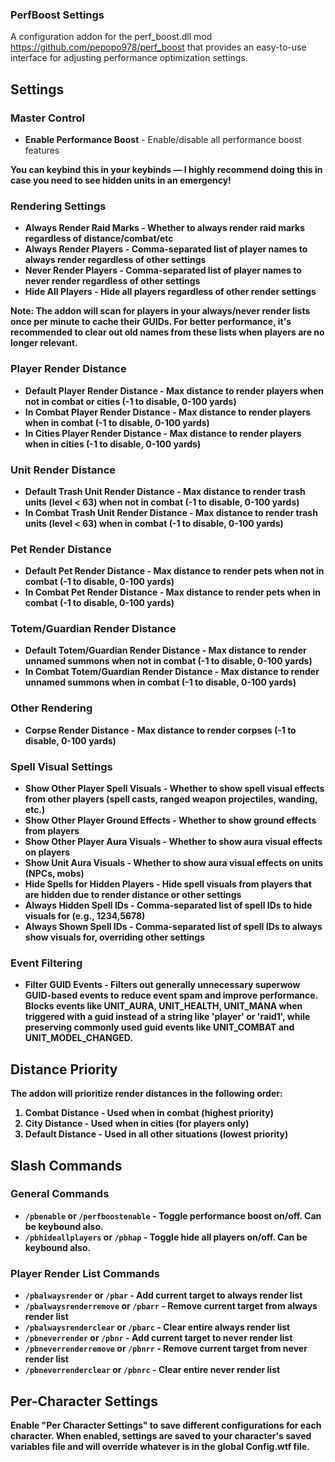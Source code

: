 ### PerfBoost Settings

A configuration addon for the perf_boost.dll mod https://github.com/pepopo978/perf_boost that provides an easy-to-use interface for adjusting performance optimization settings.

## Settings

### Master Control
- **Enable Performance Boost** - Enable/disable all performance boost features

<b>You can keybind this in your keybinds — I highly recommend doing this in case you need to see hidden units in an emergency!<b>

### Rendering Settings
- **Always Render Raid Marks** - Whether to always render raid marks regardless of distance/combat/etc
- **Always Render Players** - Comma-separated list of player names to always render regardless of other settings
- **Never Render Players** - Comma-separated list of player names to never render regardless of other settings
- **Hide All Players** - Hide all players regardless of other render settings

**Note:** The addon will scan for players in your always/never render lists once per minute to cache their GUIDs. For better performance, it's recommended to clear out old names from these lists when players are no longer relevant.

### Player Render Distance
- **Default Player Render Distance** - Max distance to render players when not in combat or cities (-1 to disable, 0-100 yards)
- **In Combat Player Render Distance** - Max distance to render players when in combat (-1 to disable, 0-100 yards)
- **In Cities Player Render Distance** - Max distance to render players when in cities (-1 to disable, 0-100 yards)

### Unit Render Distance
- **Default Trash Unit Render Distance** - Max distance to render trash units (level < 63) when not in combat (-1 to disable, 0-100 yards)
- **In Combat Trash Unit Render Distance** - Max distance to render trash units (level < 63) when in combat (-1 to disable, 0-100 yards)

### Pet Render Distance
- **Default Pet Render Distance** - Max distance to render pets when not in combat (-1 to disable, 0-100 yards)
- **In Combat Pet Render Distance** - Max distance to render pets when in combat (-1 to disable, 0-100 yards)

### Totem/Guardian Render Distance
- **Default Totem/Guardian Render Distance** - Max distance to render unnamed summons when not in combat (-1 to disable, 0-100 yards)
- **In Combat Totem/Guardian Render Distance** - Max distance to render unnamed summons when in combat (-1 to disable, 0-100 yards)

### Other Rendering
- **Corpse Render Distance** - Max distance to render corpses (-1 to disable, 0-100 yards)

### Spell Visual Settings
- **Show Other Player Spell Visuals** - Whether to show spell visual effects from other players (spell casts, ranged weapon projectiles, wanding, etc.)
- **Show Other Player Ground Effects** - Whether to show ground effects from players
- **Show Other Player Aura Visuals** - Whether to show aura visual effects on players
- **Show Unit Aura Visuals** - Whether to show aura visual effects on units (NPCs, mobs)
- **Hide Spells for Hidden Players** - Hide spell visuals from players that are hidden due to render distance or other settings
- **Always Hidden Spell IDs** - Comma-separated list of spell IDs to hide visuals for (e.g., 1234,5678)
- **Always Shown Spell IDs** - Comma-separated list of spell IDs to always show visuals for, overriding other settings

### Event Filtering
- **Filter GUID Events** - Filters out generally unnecessary superwow GUID-based events to reduce event spam and improve performance. Blocks events like UNIT_AURA, UNIT_HEALTH, UNIT_MANA when triggered with a guid instead of a string like 'player' or 'raid1', while preserving commonly used guid events like UNIT_COMBAT and UNIT_MODEL_CHANGED.

## Distance Priority

The addon will prioritize render distances in the following order:
1. **Combat Distance** - Used when in combat (highest priority)
2. **City Distance** - Used when in cities (for players only)
3. **Default Distance** - Used in all other situations (lowest priority)

## Slash Commands

### General Commands
- `/pbenable` or `/perfboostenable` - Toggle performance boost on/off.  Can be keybound also.
- `/pbhideallplayers` or `/pbhap` - Toggle hide all players on/off.  Can be keybound also.

### Player Render List Commands
- `/pbalwaysrender` or `/pbar` - Add current target to always render list
- `/pbalwaysrenderremove` or `/pbarr` - Remove current target from always render list
- `/pbalwaysrenderclear` or `/pbarc` - Clear entire always render list
- `/pbneverrender` or `/pbnr` - Add current target to never render list  
- `/pbneverrenderremove` or `/pbnrr` - Remove current target from never render list
- `/pbneverrenderclear` or `/pbnrc` - Clear entire never render list

## Per-Character Settings

Enable "Per Character Settings" to save different configurations for each character. When enabled, settings are saved to your character's saved variables file and will override whatever is in the global Config.wtf file.
